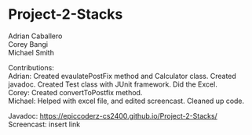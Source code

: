 # Project-2-Stacks  
Adrian Caballero     
Corey Bangi   
Michael Smith

Contributions:  
Adrian: Created evaulatePostFix method and Calculator class. Created javadoc. Created Test class with JUnit framework. Did the Excel.      
Corey: Created convertToPostfix method.  
Michael: Helped with excel file, and edited screencast. Cleaned up code.  

  
Javadoc: https://epiccoderz-cs2400.github.io/Project-2-Stacks/  
Screencast: insert link

